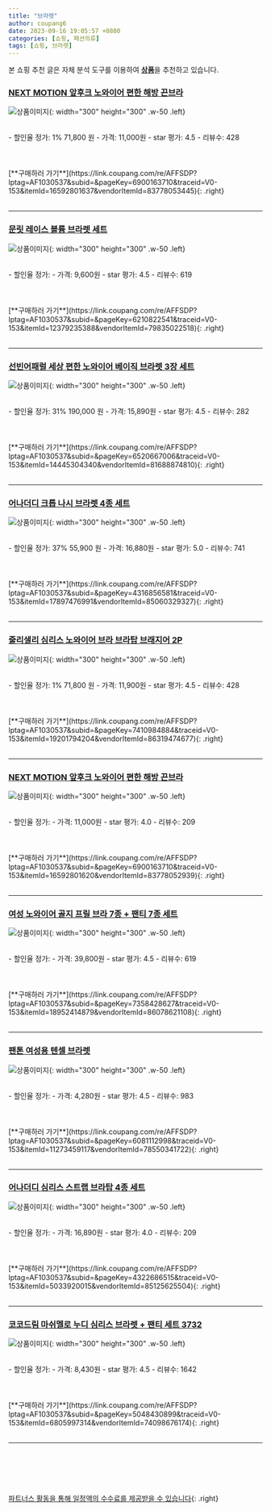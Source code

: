 ```yaml
---
title: "브라렛"
author: coupang6
date: 2023-09-16 19:05:57 +0800
categories: [쇼핑, 패션의류]
tags: [쇼핑, 브라렛]
---
```


본 쇼핑 추천 글은 자체 분석 도구를 이용하여 [**상품**](https://link.coupang.com/a/bao1ui)을 추천하고 있습니다.

### [NEXT MOTION 앞후크 노와이어 편한 해방 끈브라](https://link.coupang.com/re/AFFSDP?lptag=AF1030537&subid=&pageKey=6900163710&traceid=V0-153&itemId=16592801637&vendorItemId=83778053445)

![상품이미지](https://thumbnail6.coupangcdn.com/thumbnails/remote/230x230ex/image/vendor_inventory/7229/e16061cd0d385ef5c0afe711119ed3b18f1c462109b8e26adea707aa1331.jpg){: width="300" height="300" .w-50 .left}


<br>
- 할인율 정가: 1%  71,800   원
- 가격: 11,000원
- star 평가: 4.5
- 리뷰수: 428
<br>
<br>
<br>
<br>
[**구매하러 가기**](https://link.coupang.com/re/AFFSDP?lptag=AF1030537&subid=&pageKey=6900163710&traceid=V0-153&itemId=16592801637&vendorItemId=83778053445){: .right}
<br>
<br>

---

### [문릿 레이스 볼륨 브라렛 세트](https://link.coupang.com/re/AFFSDP?lptag=AF1030537&subid=&pageKey=6210822541&traceid=V0-153&itemId=12379235388&vendorItemId=79835022518)

![상품이미지](https://thumbnail6.coupangcdn.com/thumbnails/remote/230x230ex/image/retail/images/2021/12/15/11/2/80b965c5-245d-4100-bb7e-91d34f671473.jpg){: width="300" height="300" .w-50 .left}


<br>
- 할인율 정가: 
- 가격: 9,600원
- star 평가: 4.5
- 리뷰수: 619
<br>
<br>
<br>
<br>
[**구매하러 가기**](https://link.coupang.com/re/AFFSDP?lptag=AF1030537&subid=&pageKey=6210822541&traceid=V0-153&itemId=12379235388&vendorItemId=79835022518){: .right}
<br>
<br>

---

### [선빈어패럴 세상 편한 노와이어 베이직 브라렛 3장 세트](https://link.coupang.com/re/AFFSDP?lptag=AF1030537&subid=&pageKey=6520667006&traceid=V0-153&itemId=14445304340&vendorItemId=81688874810)

![상품이미지](https://thumbnail9.coupangcdn.com/thumbnails/remote/230x230ex/image/vendor_inventory/51c8/7fd539c5614484f6d654f21c96188f28ba96d39adedb3bde8c8f01ccbc0a.jpg){: width="300" height="300" .w-50 .left}


<br>
- 할인율 정가: 31%  190,000   원
- 가격: 15,890원
- star 평가: 4.5
- 리뷰수: 282
<br>
<br>
<br>
<br>
[**구매하러 가기**](https://link.coupang.com/re/AFFSDP?lptag=AF1030537&subid=&pageKey=6520667006&traceid=V0-153&itemId=14445304340&vendorItemId=81688874810){: .right}
<br>
<br>

---

### [어나더디 크롭 나시 브라렛 4종 세트](https://link.coupang.com/re/AFFSDP?lptag=AF1030537&subid=&pageKey=4316856581&traceid=V0-153&itemId=17897476991&vendorItemId=85060329327)

![상품이미지](https://thumbnail9.coupangcdn.com/thumbnails/remote/230x230ex/image/rs_quotation_api/dzw0vwv7/624d3d4dd8674c0587f5b9f57f5579da.jpg){: width="300" height="300" .w-50 .left}


<br>
- 할인율 정가: 37%  55,900   원
- 가격: 16,880원
- star 평가: 5.0
- 리뷰수: 741
<br>
<br>
<br>
<br>
[**구매하러 가기**](https://link.coupang.com/re/AFFSDP?lptag=AF1030537&subid=&pageKey=4316856581&traceid=V0-153&itemId=17897476991&vendorItemId=85060329327){: .right}
<br>
<br>

---

### [줄리샐리 심리스 노와이어 브라 브라탑 브래지어 2P](https://link.coupang.com/re/AFFSDP?lptag=AF1030537&subid=&pageKey=7410984884&traceid=V0-153&itemId=19201794204&vendorItemId=86319474677)

![상품이미지](https://thumbnail9.coupangcdn.com/thumbnails/remote/230x230ex/image/vendor_inventory/8d54/4f73e890b197b9cfdb811e2b20ace622bf5f377d40f572ff82e91ead966a.jpg){: width="300" height="300" .w-50 .left}


<br>
- 할인율 정가: 1%  71,800   원
- 가격: 11,900원
- star 평가: 4.5
- 리뷰수: 428
<br>
<br>
<br>
<br>
[**구매하러 가기**](https://link.coupang.com/re/AFFSDP?lptag=AF1030537&subid=&pageKey=7410984884&traceid=V0-153&itemId=19201794204&vendorItemId=86319474677){: .right}
<br>
<br>

---

### [NEXT MOTION 앞후크 노와이어 편한 해방 끈브라](https://link.coupang.com/re/AFFSDP?lptag=AF1030537&subid=&pageKey=6900163710&traceid=V0-153&itemId=16592801620&vendorItemId=83778052939)

![상품이미지](https://thumbnail7.coupangcdn.com/thumbnails/remote/230x230ex/image/vendor_inventory/7b61/18a1e8d985e4fc4913809777eb2edf3acf3f723fbcac81215c22ff9887a0.jpg){: width="300" height="300" .w-50 .left}


<br>
- 할인율 정가: 
- 가격: 11,000원
- star 평가: 4.0
- 리뷰수: 209
<br>
<br>
<br>
<br>
[**구매하러 가기**](https://link.coupang.com/re/AFFSDP?lptag=AF1030537&subid=&pageKey=6900163710&traceid=V0-153&itemId=16592801620&vendorItemId=83778052939){: .right}
<br>
<br>

---

### [여성 노와이어 골지 프릴 브라 7종 + 팬티 7종 세트](https://link.coupang.com/re/AFFSDP?lptag=AF1030537&subid=&pageKey=7358428627&traceid=V0-153&itemId=18952414879&vendorItemId=86078621108)

![상품이미지](https://thumbnail10.coupangcdn.com/thumbnails/remote/230x230ex/image/vendor_inventory/8197/6b5be7ba56d27f9a81628c40123e1345293f290dc280e7589d2f24366eb9.jpg){: width="300" height="300" .w-50 .left}


<br>
- 할인율 정가: 
- 가격: 39,800원
- star 평가: 4.5
- 리뷰수: 619
<br>
<br>
<br>
<br>
[**구매하러 가기**](https://link.coupang.com/re/AFFSDP?lptag=AF1030537&subid=&pageKey=7358428627&traceid=V0-153&itemId=18952414879&vendorItemId=86078621108){: .right}
<br>
<br>

---

### [팬톤 여성용 텐셀 브라렛](https://link.coupang.com/re/AFFSDP?lptag=AF1030537&subid=&pageKey=6081112998&traceid=V0-153&itemId=11273459117&vendorItemId=78550341722)

![상품이미지](https://thumbnail6.coupangcdn.com/thumbnails/remote/230x230ex/image/retail/images/7853601575523415-a536df1a-ab58-485b-b4c6-07fe4ba561e7.jpg){: width="300" height="300" .w-50 .left}


<br>
- 할인율 정가: 
- 가격: 4,280원
- star 평가: 4.5
- 리뷰수: 983
<br>
<br>
<br>
<br>
[**구매하러 가기**](https://link.coupang.com/re/AFFSDP?lptag=AF1030537&subid=&pageKey=6081112998&traceid=V0-153&itemId=11273459117&vendorItemId=78550341722){: .right}
<br>
<br>

---

### [어나더디 심리스 스트랩 브라탑 4종 세트](https://link.coupang.com/re/AFFSDP?lptag=AF1030537&subid=&pageKey=4322686515&traceid=V0-153&itemId=5033920015&vendorItemId=85125625504)

![상품이미지](https://thumbnail10.coupangcdn.com/thumbnails/remote/230x230ex/image/rs_quotation_api/nrwkxlio/0f45f5471b484a44a4501960dc2b84b4.jpg){: width="300" height="300" .w-50 .left}


<br>
- 할인율 정가: 
- 가격: 16,890원
- star 평가: 4.0
- 리뷰수: 209
<br>
<br>
<br>
<br>
[**구매하러 가기**](https://link.coupang.com/re/AFFSDP?lptag=AF1030537&subid=&pageKey=4322686515&traceid=V0-153&itemId=5033920015&vendorItemId=85125625504){: .right}
<br>
<br>

---

### [코코드림 마쉬멜로 누디 심리스 브라렛 + 팬티 세트 3732](https://link.coupang.com/re/AFFSDP?lptag=AF1030537&subid=&pageKey=5048430899&traceid=V0-153&itemId=6805997314&vendorItemId=74098676174)

![상품이미지](https://thumbnail10.coupangcdn.com/thumbnails/remote/230x230ex/image/rs_quotation_api/rytqqa0p/5f66c4953a7a4916bab60125c1c4a69c.jpg){: width="300" height="300" .w-50 .left}


<br>
- 할인율 정가: 
- 가격: 8,430원
- star 평가: 4.5
- 리뷰수: 1642
<br>
<br>
<br>
<br>
[**구매하러 가기**](https://link.coupang.com/re/AFFSDP?lptag=AF1030537&subid=&pageKey=5048430899&traceid=V0-153&itemId=6805997314&vendorItemId=74098676174){: .right}
<br>
<br>

---
<br><br><br><br><br> [파트너스 활동을 통해 일정액의 수수료를 제공받을 수 있습니다](https://link.coupang.com/a/bao1ui){: .right}